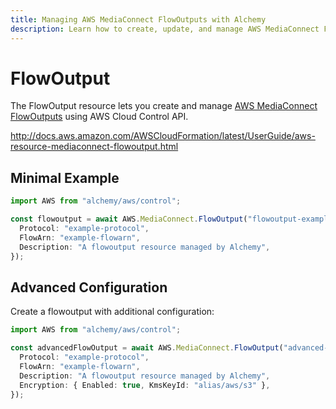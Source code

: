 ```yaml
---
title: Managing AWS MediaConnect FlowOutputs with Alchemy
description: Learn how to create, update, and manage AWS MediaConnect FlowOutputs using Alchemy Cloud Control.
---
```


# FlowOutput

The FlowOutput resource lets you create and manage [AWS MediaConnect FlowOutputs](https://docs.aws.amazon.com/mediaconnect/latest/userguide/) using AWS Cloud Control API.

http://docs.aws.amazon.com/AWSCloudFormation/latest/UserGuide/aws-resource-mediaconnect-flowoutput.html

## Minimal Example

```ts
import AWS from "alchemy/aws/control";

const flowoutput = await AWS.MediaConnect.FlowOutput("flowoutput-example", {
  Protocol: "example-protocol",
  FlowArn: "example-flowarn",
  Description: "A flowoutput resource managed by Alchemy",
});
```

## Advanced Configuration

Create a flowoutput with additional configuration:

```ts
import AWS from "alchemy/aws/control";

const advancedFlowOutput = await AWS.MediaConnect.FlowOutput("advanced-flowoutput", {
  Protocol: "example-protocol",
  FlowArn: "example-flowarn",
  Description: "A flowoutput resource managed by Alchemy",
  Encryption: { Enabled: true, KmsKeyId: "alias/aws/s3" },
});
```

